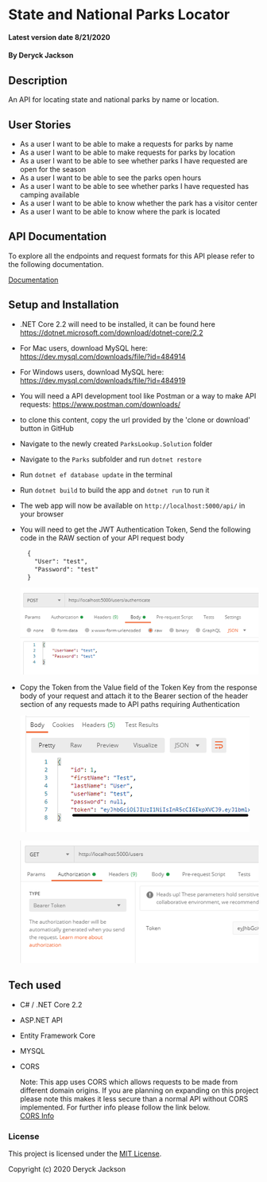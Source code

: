 # State and National Parks Locator

#### Latest version date 8/21/2020

#### By Deryck Jackson

## Description

An API for locating state and national parks by name or location.

## User Stories

* As a user I want to be able to make a requests for parks by name
* As a user I want to be able to make requests for parks by location
* As a user I want to be able to see whether parks I have requested are open for the season
* As a user I want to be able to see the parks open hours
* As a user I want to be able to see whether parks I have requested has camping available
* As a user I want to be able to know whether the park has a visitor center
* As a user I want to be able to know where the park is located

## API Documentation

To explore all the endpoints and request formats for this API please refer to the following documentation.

[Documentation](https://app.swaggerhub.com/apis-docs/deryck2/ParksLocator/1.0)

## Setup and Installation

* .NET Core 2.2 will need to be installed, it can be found here https://dotnet.microsoft.com/download/dotnet-core/2.2
* For Mac users, download MySQL here: https://dev.mysql.com/downloads/file/?id=484914
* For Windows users, download MySQL here: https://dev.mysql.com/downloads/file/?id=484919
* You will need a API development tool like Postman or a way to make API requests: https://www.postman.com/downloads/
* to clone this content, copy the url provided by the 'clone or download' button in GitHub
* Navigate to the newly created `ParksLookup.Solution` folder
* Navigate to the `Parks` subfolder and run `dotnet restore`
* Run `dotnet ef database update` in the terminal
* Run `dotnet build` to build the app and `dotnet run` to run it
* The web app will now be available on `http://localhost:5000/api/` in your browser
* You will need to get the JWT Authentication Token, Send the following code in the RAW section of your API request body
  ```
    {
      "User": "test",
      "Password": "test"
    }
  ```
  ![Request Body](UserAuthRequest.PNG)  

* Copy the Token from the Value field of the Token Key from the response body of your request and attach it to the Bearer section of the header section of any requests made to API paths requiring Authentication

  ![Response Body](AuthResponseBody.PNG)

  ![Bearer Token](BearerTokenLocation.PNG)

## Tech used

* C# / .NET Core 2.2
* ASP.NET API
* Entity Framework Core
* MYSQL
* CORS

  Note: This app uses CORS which allows requests to be made from different domain origins. If you are planning on expanding on this project please note this makes it less secure than a normal API without CORS implemented. For further info please follow the link below.  
  [CORS Info](https://developer.mozilla.org/en-US/docs/Web/HTTP/CORS)

### License

This project is licensed under the [MIT License](https://opensource.org/licenses/MIT).

Copyright (c) 2020 Deryck Jackson